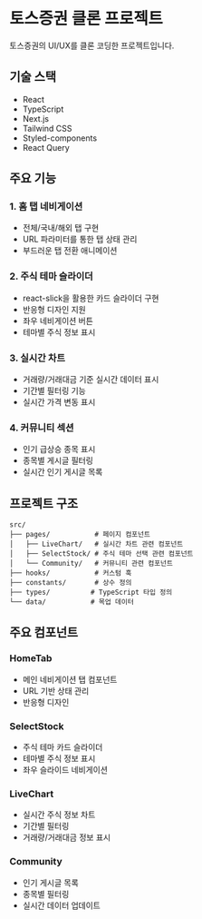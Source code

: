 # 토스증권 클론 프로젝트

토스증권의 UI/UX를 클론 코딩한 프로젝트입니다.

## 기술 스택

- React
- TypeScript
- Next.js
- Tailwind CSS
- Styled-components
- React Query

## 주요 기능

### 1. 홈 탭 네비게이션

- 전체/국내/해외 탭 구현
- URL 파라미터를 통한 탭 상태 관리
- 부드러운 탭 전환 애니메이션

### 2. 주식 테마 슬라이더

- react-slick을 활용한 카드 슬라이더 구현
- 반응형 디자인 지원
- 좌우 네비게이션 버튼
- 테마별 주식 정보 표시

### 3. 실시간 차트

- 거래량/거래대금 기준 실시간 데이터 표시
- 기간별 필터링 기능
- 실시간 가격 변동 표시

### 4. 커뮤니티 섹션

- 인기 급상승 종목 표시
- 종목별 게시글 필터링
- 실시간 인기 게시글 목록

## 프로젝트 구조

```
src/
├── pages/           # 페이지 컴포넌트
│   ├── LiveChart/   # 실시간 차트 관련 컴포넌트
│   ├── SelectStock/ # 주식 테마 선택 관련 컴포넌트
│   └── Community/   # 커뮤니티 관련 컴포넌트
├── hooks/           # 커스텀 훅
├── constants/       # 상수 정의
├── types/          # TypeScript 타입 정의
└── data/           # 목업 데이터
```

## 주요 컴포넌트

### HomeTab

- 메인 네비게이션 탭 컴포넌트
- URL 기반 상태 관리
- 반응형 디자인

### SelectStock

- 주식 테마 카드 슬라이더
- 테마별 주식 정보 표시
- 좌우 슬라이드 네비게이션

### LiveChart

- 실시간 주식 정보 차트
- 기간별 필터링
- 거래량/거래대금 정보 표시

### Community

- 인기 게시글 목록
- 종목별 필터링
- 실시간 데이터 업데이트
